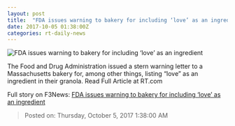 ```yaml
---
layout: post
title:  "FDA issues warning to bakery for including ‘love’ as an ingredient"
date: 2017-10-05 01:38:00Z
categories: rt-daily-news
---
```


![FDA issues warning to bakery for including ‘love’ as an ingredient](https://cdni.rt.com/files/2017.10/article/59d58a2bfc7e93e4688b4567.jpg)

The Food and Drug Administration issued a stern warning letter to a Massachusetts bakery for, among other things, listing “love” as an ingredient in their granola. Read Full Article at RT.com


Full story on F3News: [FDA issues warning to bakery for including ‘love’ as an ingredient](http://www.f3nws.com/n/qzpYEB)

> Posted on: Thursday, October 5, 2017 1:38:00 AM
